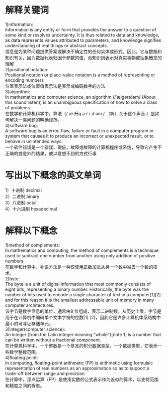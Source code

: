 # 解释关键词    
1)information:   
Information is any entity or form that provides the answer to a question of some kind or resolves uncertainty. It is thus related to data and knowledge, as data represents values attributed to parameters, and knowledge signifies understanding of real things or abstract concepts.    
信息是为某种问题提供答案或解决不确定性的任何实体或形式。因此，它与数据和知识有关，因为数据代表归因于参数的值，而知识则表示对真实事物或抽象概念的理解    
2)positional notation:    
Positional notation or place-value notation is a method of representing or encoding numbers     
位置表示法或位置值表示法是表示或编码数字的方法    
3)algorithm:    
In mathematics and computer science, an algorithm (/ˈælɡərɪðəm/ (About this sound listen)) is an unambiguous specification of how to solve a class of problems.     
在数学和计算机科学中，算法（/ æ 升ɡ ə ř ɪ d əm /  （听）关于这个声音 ）是如何解决一类问题的明确规范。   
4)software bug:    
A software bug is an error, flaw, failure or fault in a computer program or system that causes it to produce an incorrect or unexpected result, or to behave in unintended ways.    
一个软件错误是一个错误，瑕疵，故障或故障的计算机程序或系统，导致它产生不正确的或意外的结果，或以意想不到的方式行事    
# 写出以下概念的英文单词    
1）十进制 decimal   
2）二进制 binary  
3）八进制 octal  
4）十六进制 hexadecimal  
# 解释以下概念   
1)method of complements:   
In mathematics and computing, the method of complements is a technique used to subtract one number from another using only addition of positive numbers.     
在数学和计算中，补语方法是一种仅使用正数加法从另一个数中减去一个数的技术。    
2)byte:   
The byte is a unit of digital information that most commonly consists of eight bits, representing a binary number. Historically, the byte was the number of bits used to encode a single character of text in a computer[1][2] and for this reason it is the smallest addressable unit of memory in many computer architectures.    
该字节是数字信息的单位，通常由8 位组成，表示二进制数。从历史上看，字节是用于在计算机中编码单个文本字符的位数[1] [2]，因此它是许多计算机体系结构中最小的可寻址存储单元。    
3)integer(computer science):   
An integer (from the Latin integer meaning "whole")[note 1] is a number that can be written without a fractional component.    
在计算机科学中，一个整数是一个基准的积分数据类型，一个数据类型，它表示一些数学整数范围。   
4)floating point:    
In computing, floating-point arithmetic (FP) is arithmetic using formulaic representation of real numbers as an approximation so as to support a trade-off between range and precision    
在计算中，浮点运算（FP）是使用实数的公式表示作为近似的算术，以支持范围和精度之间的折衷。   

